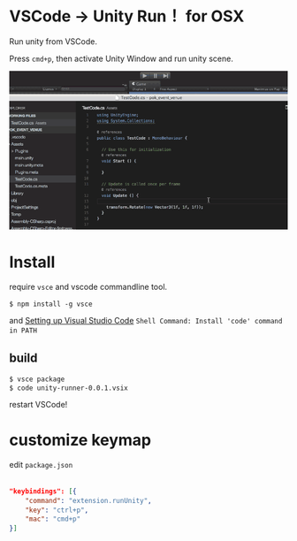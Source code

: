 # VSCode → Unity Run！ for OSX

Run unity from VSCode.

Press `cmd+p`, then activate Unity Window and run unity scene.

![example.gif](example.gif)


# Install

require `vsce` and vscode commandline tool.


    $ npm install -g vsce

and [Setting up Visual Studio Code](https://code.visualstudio.com/docs/editor/setup#__mac-os-x) `Shell Command: Install 'code' command in PATH`


## build

```shell
$ vsce package
$ code unity-runner-0.0.1.vsix
```

restart VSCode!


# customize keymap

edit `package.json`


```package.json

"keybindings": [{
    "command": "extension.runUnity",
    "key": "ctrl+p",
    "mac": "cmd+p"
}]
```





